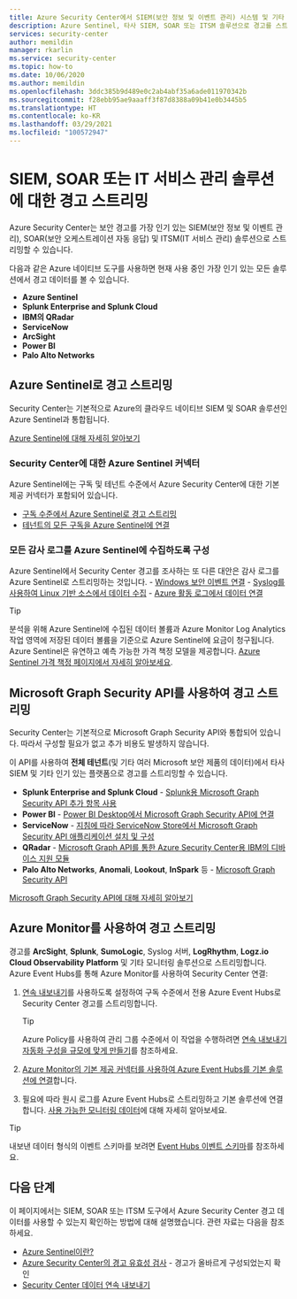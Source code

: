 ```yaml
---
title: Azure Security Center에서 SIEM(보안 정보 및 이벤트 관리) 시스템 및 기타 모니터링 솔루션으로 경고 스트리밍
description: Azure Sentinel, 타사 SIEM, SOAR 또는 ITSM 솔루션으로 경고를 스트리밍하는 방법을 알아봅니다.
services: security-center
author: memildin
manager: rkarlin
ms.service: security-center
ms.topic: how-to
ms.date: 10/06/2020
ms.author: memildin
ms.openlocfilehash: 3ddc385b9d489e0c2ab4abf35a6ade011970342b
ms.sourcegitcommit: f28ebb95ae9aaaff3f87d8388a09b41e0b3445b5
ms.translationtype: HT
ms.contentlocale: ko-KR
ms.lasthandoff: 03/29/2021
ms.locfileid: "100572947"
---
```

# <a name="stream-alerts-to-a-siem-soar-or-it-service-management-solution"></a>SIEM, SOAR 또는 IT 서비스 관리 솔루션에 대한 경고 스트리밍

Azure Security Center는 보안 경고를 가장 인기 있는 SIEM(보안 정보 및 이벤트 관리), SOAR(보안 오케스트레이션 자동 응답) 및 ITSM(IT 서비스 관리) 솔루션으로 스트리밍할 수 있습니다.

다음과 같은 Azure 네이티브 도구를 사용하면 현재 사용 중인 가장 인기 있는 모든 솔루션에서 경고 데이터를 볼 수 있습니다.

- **Azure Sentinel**
- **Splunk Enterprise and Splunk Cloud**
- **IBM의 QRadar**
- **ServiceNow**
- **ArcSight**
- **Power BI**
- **Palo Alto Networks**

## <a name="stream-alerts-to-azure-sentinel"></a>Azure Sentinel로 경고 스트리밍 

Security Center는 기본적으로 Azure의 클라우드 네이티브 SIEM 및 SOAR 솔루션인 Azure Sentinel과 통합됩니다. 

[Azure Sentinel에 대해 자세히 알아보기](../sentinel/overview.md)

### <a name="azure-sentinels-connectors-for-security-center"></a>Security Center에 대한 Azure Sentinel 커넥터

Azure Sentinel에는 구독 및 테넌트 수준에서 Azure Security Center에 대한 기본 제공 커넥터가 포함되어 있습니다.

- [구독 수준에서 Azure Sentinel로 경고 스트리밍](../sentinel/connect-azure-security-center.md)
- [테넌트의 모든 구독을 Azure Sentinel에 연결](https://techcommunity.microsoft.com/t5/azure-sentinel/azure-security-center-auto-connect-to-sentinel/ba-p/1387539) 

### <a name="configure-ingestion-of-all-audit-logs-into-azure-sentinel"></a>모든 감사 로그를 Azure Sentinel에 수집하도록 구성 

Azure Sentinel에서 Security Center 경고를 조사하는 또 다른 대안은 감사 로그를 Azure Sentinel로 스트리밍하는 것입니다.
    - [Windows 보안 이벤트 연결](../sentinel/connect-windows-security-events.md)
    - [Syslog를 사용하여 Linux 기반 소스에서 데이터 수집](../sentinel/connect-syslog.md)
    - [Azure 활동 로그에서 데이터 연결](../sentinel/connect-azure-activity.md)

> [!TIP]
> 분석을 위해 Azure Sentinel에 수집된 데이터 볼륨과 Azure Monitor Log Analytics 작업 영역에 저장된 데이터 볼륨을 기준으로 Azure Sentinel에 요금이 청구됩니다. Azure Sentinel은 유연하고 예측 가능한 가격 책정 모델을 제공합니다. [Azure Sentinel 가격 책정 페이지에서 자세히 알아보세요](https://azure.microsoft.com/pricing/details/azure-sentinel/).


## <a name="stream-alerts-with-microsoft-graph-security-api"></a>Microsoft Graph Security API를 사용하여 경고 스트리밍

Security Center는 기본적으로 Microsoft Graph Security API와 통합되어 있습니다. 따라서 구성할 필요가 없고 추가 비용도 발생하지 않습니다. 

이 API를 사용하여 **전체 테넌트**(및 기타 여러 Microsoft 보안 제품의 데이터)에서 타사 SIEM 및 기타 인기 있는 플랫폼으로 경고를 스트리밍할 수 있습니다.

- **Splunk Enterprise and Splunk Cloud** - [Splunk용 Microsoft Graph Security API 추가 항목 사용](https://splunkbase.splunk.com/app/4564/) 
- **Power BI** - [Power BI Desktop에서 Microsoft Graph Security API에 연결](/power-bi/connect-data/desktop-connect-graph-security)
- **ServiceNow** - [지침에 따라 ServiceNow Store에서 Microsoft Graph Security API 애플리케이션 설치 및 구성](https://docs.servicenow.com/bundle/orlando-security-management/page/product/secops-integration-sir/secops-integration-ms-graph/task/ms-graph-install.html)
- **QRadar** - [Microsoft Graph API를 통한 Azure Security Center용 IBM의 디바이스 지원 모듈](https://www.ibm.com/support/knowledgecenter/SS42VS_DSM/com.ibm.dsm.doc/c_dsm_guide_ms_azure_security_center_overview.html) 
- **Palo Alto Networks**, **Anomali**, **Lookout**, **InSpark** 등 - [Microsoft Graph Security API](https://www.microsoft.com/security/business/graph-security-api#office-MultiFeatureCarousel-09jr2ji)

[Microsoft Graph Security API에 대해 자세히 알아보기](https://www.microsoft.com/security/business/graph-security-api)


## <a name="stream-alerts-with-azure-monitor"></a>Azure Monitor를 사용하여 경고 스트리밍 

경고를 **ArcSight**, **Splunk**, **SumoLogic**, Syslog 서버, **LogRhythm**, **Logz.io Cloud Observability Platform** 및 기타 모니터링 솔루션으로 스트리밍합니다. Azure Event Hubs를 통해 Azure Monitor를 사용하여 Security Center 연결:

1. [연속 내보내기](continuous-export.md)를 사용하도록 설정하여 구독 수준에서 전용 Azure Event Hubs로 Security Center 경고를 스트리밍합니다. 
    > [!TIP]
    > Azure Policy를 사용하여 관리 그룹 수준에서 이 작업을 수행하려면 [연속 내보내기 자동화 구성을 규모에 맞게 만들기](continuous-export.md?tabs=azure-policy#configure-continuous-export-at-scale-using-the-supplied-policies)를 참조하세요.

1. [Azure Monitor의 기본 제공 커넥터를 사용하여 Azure Event Hubs를 기본 솔루션에 연결](../azure-monitor/essentials/stream-monitoring-data-event-hubs.md#partner-tools-with-azure-monitor-integration)합니다.

1. 필요에 따라 원시 로그를 Azure Event Hubs로 스트리밍하고 기본 솔루션에 연결합니다. [사용 가능한 모니터링 데이터](../azure-monitor/essentials/stream-monitoring-data-event-hubs.md#monitoring-data-available)에 대해 자세히 알아보세요.

> [!TIP]
> 내보낸 데이터 형식의 이벤트 스키마를 보려면 [Event Hubs 이벤트 스키마](https://aka.ms/ASCAutomationSchemas)를 참조하세요.


## <a name="next-steps"></a>다음 단계

이 페이지에서는 SIEM, SOAR 또는 ITSM 도구에서 Azure Security Center 경고 데이터를 사용할 수 있는지 확인하는 방법에 대해 설명했습니다. 관련 자료는 다음을 참조하세요.

- [Azure Sentinel이란?](../sentinel/overview.md)
- [Azure Security Center의 경고 유효성 검사](security-center-alert-validation.md) - 경고가 올바르게 구성되었는지 확인
- [Security Center 데이터 연속 내보내기](continuous-export.md)